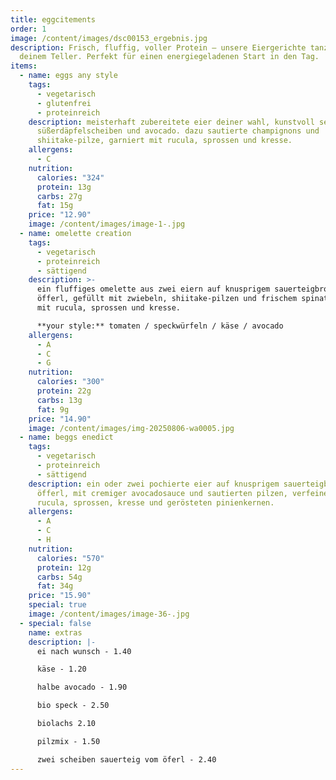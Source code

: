 ```yaml
---
title: eggcitements
order: 1
image: /content/images/dsc00153_ergebnis.jpg
description: Frisch, fluffig, voller Protein – unsere Eiergerichte tanzen auf
  deinem Teller. Perfekt für einen energiegeladenen Start in den Tag.
items:
  - name: eggs any style
    tags:
      - vegetarisch
      - glutenfrei
      - proteinreich
    description: meisterhaft zubereitete eier deiner wahl, kunstvoll serviert auf
      süßerdäpfelscheiben und avocado. dazu sautierte champignons und
      shiitake-pilze, garniert mit rucula, sprossen und kresse.
    allergens:
      - C
    nutrition:
      calories: "324"
      protein: 13g
      carbs: 27g
      fat: 15g
    price: "12.90"
    image: /content/images/image-1-.jpg
  - name: omelette creation
    tags:
      - vegetarisch
      - proteinreich
      - sättigend
    description: >-
      ein fluffiges omelette aus zwei eiern auf knusprigem sauerteigbrot vom
      öfferl, gefüllt mit zwiebeln, shiitake-pilzen und frischem spinat. gekrönt
      mit rucula, sprossen und kresse.

      **your style:** tomaten / speckwürfeln / käse / avocado
    allergens:
      - A
      - C
      - G
    nutrition:
      calories: "300"
      protein: 22g
      carbs: 13g
      fat: 9g
    price: "14.90"
    image: /content/images/img-20250806-wa0005.jpg
  - name: beggs enedict
    tags:
      - vegetarisch
      - proteinreich
      - sättigend
    description: ein oder zwei pochierte eier auf knusprigem sauerteigbrot vom
      öfferl, mit cremiger avocadosauce und sautierten pilzen, verfeinert mit
      rucula, sprossen, kresse und gerösteten pinienkernen.
    allergens:
      - A
      - C
      - H
    nutrition:
      calories: "570"
      protein: 12g
      carbs: 54g
      fat: 34g
    price: "15.90"
    special: true
    image: /content/images/image-36-.jpg
  - special: false
    name: extras
    description: |-
      e﻿i nach wunsch - 1.40

      k﻿äse - 1.20

      h﻿albe avocado - 1.90

      b﻿io speck - 2.50

      b﻿iolachs 2.10

      p﻿ilzmix - 1.50

      z﻿wei scheiben sauerteig vom öferl - 2.40
---
```

